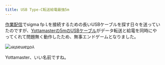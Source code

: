 ```yaml
---
title: USB Type-C転送給電最強5m
---
```

[作業配信](https://www.youtube.com/c/r7kamura)でsigma fp Lを接続するための長いUSBケーブルを探す日々を送っていたのですが、[Yottamasterの5mのUSBケーブル](https://www.amazon.co.jp/dp/B09Y1BY75P)がデータ転送と給電を同時にやってくれて問題無く動作したため、無事エンドゲームとなりました。

![](https://lh3.googleusercontent.com/-ero89n4v9lieVMXpMyXvppO3_7sYgaEhzfYVxg2Ty6lnu7s3RAmgI3erMC3T1dbLaVy62_pn1P7FLy3Ys3CGRaSXjAZEBU5QUGIsi2ZHmNcYq-GmXkeJFb-kRdfeywAfN-TeYSgduiHPhL5t0nhWTI "ɹǝʇsɐɯɐʇʇo⅄")

Yottamaster、いい名前ですね。
